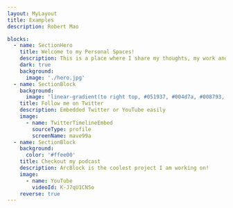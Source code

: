 ```yaml
---
layout: MyLayout
title: Examples
description: Robert Mao

blocks:
  - name: SectionHero
    title: Welcome to my Personal Spaces!
    description: This is a place where I share my thoughts, my work and my interests. It is Powered by ArcBlock technology.
    dark: true
    background:
      image: './hero.jpg'
  - name: SectionBlock
    background:
      image: 'linear-gradient(to right top, #051937, #004d7a, #008793, #00bf72, #a8eb12)'
    title: Follow me on Twitter
    description: Embedded Twitter or YouTube easily
    image:
      - name: TwitterTimelineEmbed
        sourceType: profile
        screenName: mave99a
  - name: SectionBlock
    background:
      color: '#ffee00'
    title: Checkout my podcast
    description: ArcBlock is the coolest project I am working on!
    image:
      - name: YouTube
        videoId: K-J7qU1CNSo
    reverse: true
---
```

